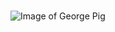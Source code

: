 # <h1>
![Image of George Pig](https://www.bamboobamboo.com/cdn/shop/articles/PP_George_Blog_276bab42-db8e-4754-80ca-d518aefb87d1.png?v=1667060850&width=2048)

